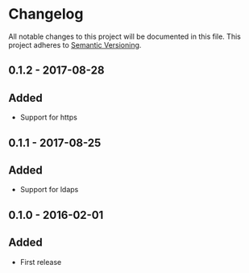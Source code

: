 # Changelog

All notable changes to this project will be documented in this file.
This project adheres to [Semantic Versioning](http://semver.org/).

## 0.1.2 - 2017-08-28
## Added
- Support for https

## 0.1.1 - 2017-08-25
## Added
- Support for ldaps

## 0.1.0 - 2016-02-01
## Added
- First release